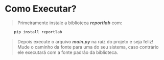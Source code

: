 <h1>Como Executar?</h1>

> Primeiramente instale a biblioteca <strong>_reportlab_</strong> com:
```Python
    pip install reportlab
```

> Depois execute o arquivo <strong>_main.py_</strong> na raiz do projeto e seja feliz!
> Mude o caminho da fonte para uma do seu sistema, caso contrário ele executará com a fonte padrão da biblioteca.
